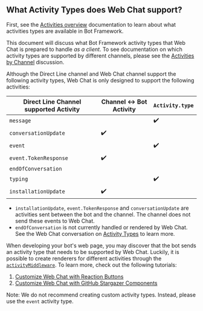 ## What Activity Types does Web Chat support?

First, see the [Activities overview](https://docs.microsoft.com/en-us/azure/bot-service/dotnet/bot-builder-dotnet-activities?view=azure-bot-service-3.0) documentation to learn about what activities types are available in Bot Framework.

This document will discuss what Bot Framework activity types that Web Chat is prepared to handle _as a client_. To see documentation on which activity types are supported by different channels, please see the [Activities by Channel](https://github.com/microsoft/botframework-sdk/issues/5294) discussion.

Although the Direct Line channel and Web Chat channel support the following activity types, Web Chat is only designed to support the following activities:

| Direct Line Channel supported Activity | Channel :left_right_arrow: Bot Activity | `Activity.type`    |
| -------------------------------------- | --------------------------------------- | ------------------ |
| `message`                              |                                         | :heavy_check_mark: |
| `conversationUpdate`                   | :heavy_check_mark:                      |                    |
| `event`                                |                                         | :heavy_check_mark: |
| `event.TokenResponse`                  | :heavy_check_mark:                      |                    |
| `endOfConversation`                    |                                         |                    |
| `typing`                               |                                         | :heavy_check_mark: |
| `installationUpdate`                   | :heavy_check_mark:                      |                    |

-  `installationUpdate`, `event.TokenResponse` and `conversationUpdate` are activities sent between the bot and the channel. The channel does not send these events to Web Chat.
-  `endOfConversation` is not currently handled or rendered by Web Chat. See the Web Chat conversation on [Activity Types](https://github.com/microsoft/BotFramework-WebChat/issues/1808) to learn more.

When developing your bot's web page, you may discover that the bot sends an activity type that needs to be supported by Web Chat. Luckily, it is possible to create renderers for different activities through the [`activityMiddleware`](https://github.com/microsoft/BotFramework-WebChat#web-chat-api-reference). To learn more, check out the following tutorials:

1. [Customize Web Chat with Reaction Buttons](https://github.com/microsoft/BotFramework-WebChat/tree/master/samples/05.custom-components/d.reaction-buttons/)
1. [Customize Web Chat with GitHub Stargazer Components](https://github.com/microsoft/BotFramework-WebChat/tree/master/samples/10.a.customization-card-components)

Note: We do not recommend creating custom activity types. Instead, please use the `event` activity type.
